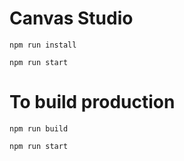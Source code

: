 # Canvas Studio

`npm run install`

`npm run start`

# To build production
`npm run build`

`npm run start`